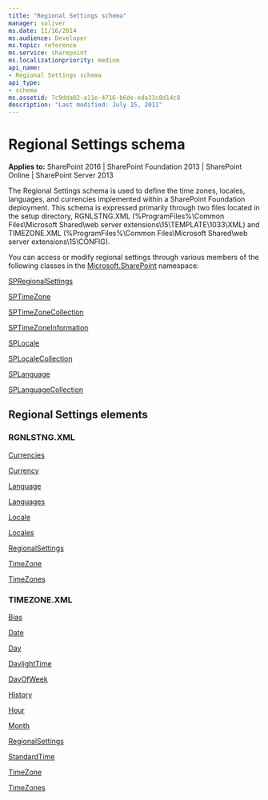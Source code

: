 ```yaml
---
title: "Regional Settings schema"
manager: soliver
ms.date: 11/16/2014
ms.audience: Developer
ms.topic: reference
ms.service: sharepoint
ms.localizationpriority: medium
api_name:
- Regional Settings schema
api_type:
- schema
ms.assetid: 7c9dda02-a11e-4716-b6de-eda33c8d14c8
description: "Last modified: July 15, 2011"
---
```


# Regional Settings schema

**Applies to:** SharePoint 2016 | SharePoint Foundation 2013 | SharePoint Online | SharePoint Server 2013
  
The Regional Settings schema is used to define the time zones, locales, languages, and currencies implemented within a SharePoint Foundation deployment. This schema is expressed primarily through two files located in the setup directory, RGNLSTNG.XML (%ProgramFiles%\Common Files\Microsoft Shared\web server extensions\15\TEMPLATE\1033\XML) and TIMEZONE.XML (%ProgramFiles%\Common Files\Microsoft Shared\web server extensions\15\CONFIG).
  
You can access or modify regional settings through various members of the following classes in the [Microsoft.SharePoint](https://msdn.microsoft.com/library/Microsoft.SharePoint.aspx) namespace: 
  
[SPRegionalSettings](https://msdn.microsoft.com/library/Microsoft.SharePoint.SPRegionalSettings.aspx)
  
[SPTimeZone](https://msdn.microsoft.com/library/Microsoft.SharePoint.SPTimeZone.aspx)
  
[SPTimeZoneCollection](https://msdn.microsoft.com/library/Microsoft.SharePoint.SPTimeZoneCollection.aspx)
  
[SPTimeZoneInformation](https://msdn.microsoft.com/library/Microsoft.SharePoint.SPTimeZoneInformation.aspx)
  
[SPLocale](https://msdn.microsoft.com/library/Microsoft.SharePoint.SPLocale.aspx)
  
[SPLocaleCollection](https://msdn.microsoft.com/library/Microsoft.SharePoint.SPLocaleCollection.aspx)
  
[SPLanguage](https://msdn.microsoft.com/library/Microsoft.SharePoint.SPLanguage.aspx)
  
[SPLanguageCollection](https://msdn.microsoft.com/library/Microsoft.SharePoint.SPLanguageCollection.aspx)
  
## Regional Settings elements

### RGNLSTNG.XML

[Currencies](currencies-element-regional-settings.md)

[Currency](currency-element-regional-settings.md)

[Language](language-element-regional-settings.md)

[Languages](languages-element-regional-settings.md)

[Locale](locale-element-regional-settings.md)

[Locales](locales-element-regional-settings.md)

[RegionalSettings](regionalsettings-element-regional-settings.md)

[TimeZone](timezone-element-regional-settings.md)

[TimeZones](timezones-element-regional-settings.md)

  
### TIMEZONE.XML

[Bias](bias-element-regional-settings.md)

[Date](date-element-regional-settings.md)

[Day](day-element-regional-settings.md)

[DaylightTime](daylighttime-element-regional-settings.md)

[DayOfWeek](dayofweek-element-regional-settings.md)

[History](history-element-regional-settings.md)

[Hour](hour-element-regional-settings.md)

[Month](month-element-regional-settings.md)

[RegionalSettings](regionalsettings-element-regional-settings.md)

[StandardTime](standardtime-element-regional-settings.md)

[TimeZone](timezone-element-regional-settings.md)

[TimeZones](timezones-element-regional-settings.md)

